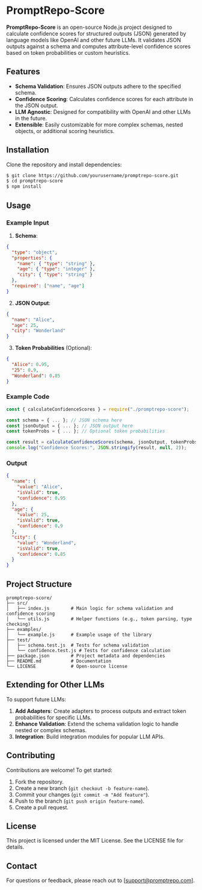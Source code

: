 # PromptRepo-Score

**PromptRepo-Score** is an open-source Node.js project designed to calculate confidence scores for structured outputs (JSON) generated by language models like OpenAI and other future LLMs. It validates JSON outputs against a schema and computes attribute-level confidence scores based on token probabilities or custom heuristics.

## Features

- **Schema Validation**: Ensures JSON outputs adhere to the specified schema.
- **Confidence Scoring**: Calculates confidence scores for each attribute in the JSON output.
- **LLM Agnostic**: Designed for compatibility with OpenAI and other LLMs in the future.
- **Extensible**: Easily customizable for more complex schemas, nested objects, or additional scoring heuristics.

## Installation

Clone the repository and install dependencies:

```bash
$ git clone https://github.com/yourusername/promptrepo-score.git
$ cd promptrepo-score
$ npm install
```

## Usage

### Example Input

1. **Schema**:

```json
{
  "type": "object",
  "properties": {
    "name": { "type": "string" },
    "age": { "type": "integer" },
    "city": { "type": "string" }
  },
  "required": ["name", "age"]
}
```

2. **JSON Output**:

```json
{
  "name": "Alice",
  "age": 25,
  "city": "Wonderland"
}
```

3. **Token Probabilities** (Optional):

```json
{
  "Alice": 0.95,
  "25": 0.9,
  "Wonderland": 0.85
}
```

### Example Code

```javascript
const { calculateConfidenceScores } = require("./promptrepo-score");

const schema = { ... }; // JSON schema here
const jsonOutput = { ... }; // JSON output here
const tokenProbs = { ... }; // Optional token probabilities

const result = calculateConfidenceScores(schema, jsonOutput, tokenProbs);
console.log("Confidence Scores:", JSON.stringify(result, null, 2));
```

### Output

```json
{
  "name": {
    "value": "Alice",
    "isValid": true,
    "confidence": 0.95
  },
  "age": {
    "value": 25,
    "isValid": true,
    "confidence": 0.9
  },
  "city": {
    "value": "Wonderland",
    "isValid": true,
    "confidence": 0.85
  }
}
```

## Project Structure

```
promptrepo-score/
├── src/
│   ├── index.js        # Main logic for schema validation and confidence scoring
│   └── utils.js        # Helper functions (e.g., token parsing, type checking)
├── examples/
│   └── example.js      # Example usage of the library
├── test/
│   ├── schema.test.js  # Tests for schema validation
│   └── confidence.test.js # Tests for confidence calculation
├── package.json        # Project metadata and dependencies
├── README.md           # Documentation
└── LICENSE             # Open-source license
```

## Extending for Other LLMs

To support future LLMs:

1. **Add Adapters**: Create adapters to process outputs and extract token probabilities for specific LLMs.
2. **Enhance Validation**: Extend the schema validation logic to handle nested or complex schemas.
3. **Integration**: Build integration modules for popular LLM APIs.

## Contributing

Contributions are welcome! To get started:

1. Fork the repository.
2. Create a new branch (`git checkout -b feature-name`).
3. Commit your changes (`git commit -m "Add feature"`).
4. Push to the branch (`git push origin feature-name`).
5. Create a pull request.

## License

This project is licensed under the MIT License. See the LICENSE file for details.

## Contact

For questions or feedback, please reach out to [support@promptrepo.com].
